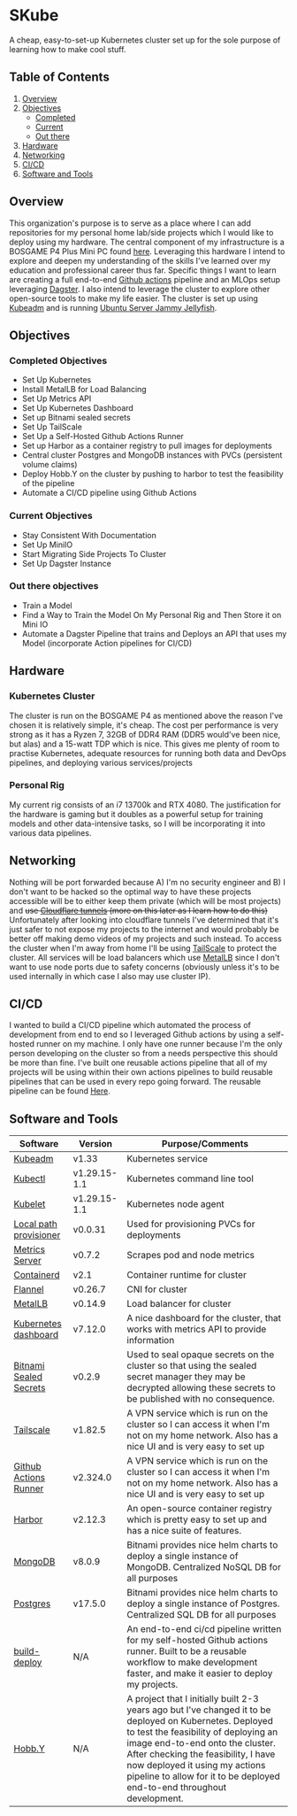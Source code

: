 # SKube
A cheap, easy-to-set-up Kubernetes cluster set up for the sole purpose of learning how to make cool stuff.

## Table of Contents
1. [Overview](#overview)
2. [Objectives](#objectives)
   - [Completed](#completed-objectives)
   - [Current](#current-objectives)
   - [Out there](#out-there-objectives)
3. [Hardware](#hardware)
4. [Networking](#networking)
5. [CI/CD](#cicd)
6. [Software and Tools](#software-and-tools)

## Overview
This organization's purpose is to serve as a place where I can add repositories for my personal home lab/side projects which I would like to deploy using my hardware. The central component of my infrastructure is a BOSGAME P4 Plus Mini PC found [here](https://www.amazon.ca/BOSGAME-P4-Plus-Computers-Desktop/dp/B0DBYB71GJ?pd_rd_w=s3y4O&content-id=amzn1.sym.1d3fa88f-aa61-4d59-895c-470dda2309ea&pf_rd_p=1d3fa88f-aa61-4d59-895c-470dda2309ea&pf_rd_r=76XDDHZHR6N9PVQZ9NBP&pd_rd_wg=k20Qc&pd_rd_r=ea8d74c6-a2b0-4a14-ba1b-4ae3d51365e4&ref_=sspa_dk_detail_1&sp_csd=d2lkZ2V0TmFtZT1zcF9kZXRhaWxfdGhlbWF0aWM&th=1). Leveraging this hardware I intend to explore and deepen my understanding of the skills I've learned over my education and professional career thus far. Specific things I want to learn are creating a full end-to-end [Github actions](https://github.com/features/actions) pipeline and an MLOps setup leveraging [Dagster](https://dagster.io/). I also intend to leverage the cluster to explore other open-source tools to make my life easier. The cluster is set up using [Kubeadm](https://kubernetes.io/docs/reference/setup-tools/kubeadm/) and is running [Ubuntu Server Jammy Jellyfish](https://releases.ubuntu.com/jammy/).

## Objectives

### Completed Objectives
- Set Up Kubernetes
- Install MetalLB for Load Balancing
- Set Up Metrics API
- Set Up Kubernetes Dashboard
- Set up Bitnami sealed secrets
- Set Up TailScale
- Set Up a Self-Hosted Github Actions Runner
- Set up Harbor as a container registry to pull images for deployments
- Central cluster Postgres and MongoDB instances with PVCs (persistent volume claims)
- Deploy Hobb.Y on the cluster by pushing to harbor to test the feasibility of the pipeline
- Automate a CI/CD pipeline using Github Actions



### Current Objectives
- Stay Consistent With Documentation
- Set Up MiniIO
- Start Migrating Side Projects To Cluster
- Set Up Dagster Instance

### Out there objectives
- Train a Model
- Find a Way to Train the Model On My Personal Rig and Then Store it on Mini IO
- Automate a Dagster Pipeline that trains and Deploys an API that uses my Model (incorporate Action pipelines for CI/CD)

## Hardware
### Kubernetes Cluster
The cluster is run on the BOSGAME P4 as mentioned above the reason I've chosen it is relatively simple, it's cheap. The cost per performance is very strong as it has a Ryzen 7, 32GB of DDR4 RAM (DDR5 would've been nice, but alas) and a 15-watt TDP which is nice. This gives me plenty of room to practise Kubernetes, adequate resources for running both data and DevOps pipelines, and deploying various services/projects

### Personal Rig
My current rig consists of an i7 13700k and RTX 4080. The justification for the hardware is gaming but it doubles as a powerful setup for training models and other data-intensive tasks, so I will be incorporating it into various data pipelines.

## Networking
Nothing will be port forwarded because A) I'm no security engineer and B) I don't want to be hacked so the optimal way to have these projects accessible will be to either keep them private (which will be most projects) and ~~use [Cloudflare tunnels](https://developers.cloudflare.com/cloudflare-one/connections/connect-networks/) (more on this later as I learn how to do this)~~ Unfortunately after looking into cloudflare tunnels I've determined that it's just safer to not expose my projects to the internet and would probably be better off making demo videos of my projects and such instead. To access the cluster when I'm away from home I'll be using [TailScale](https://tailscale.com/wireguard-vpn?utm_campaign=PMax-Wireguard-US&utm_medium=paid-search&utm_source=google&utm_content=:21886304591:::c:&gad_source=1&gad_campaignid=21890112415&gbraid=0AAAAACjm7b2K6A24PNlAVr0ZO956aRHvI&gclid=CjwKCAjw56DBBhAkEiwAaFsG-hsuYr8dgWz4sWA1ffMx4Xqs41eSfBCekbELypkUq2gBTxvUs3SMFxoCMKcQAvD_BwE) to protect the cluster. All services will be load balancers which use [MetalLB](https://metallb.io/) since I don't want to use node ports due to safety concerns (obviously unless it's to be used internally in which case I also may use cluster IP). 

## CI/CD
I wanted to build a CI/CD pipeline which automated the process of development from end to end so I leveraged Github actions by using a self-hosted runner on my machine. I only have one runner because I'm the only person developing on the cluster so from a needs perspective this should be more than fine. I've built one reusable actions pipeline that all of my projects will be using within their own actions pipelines to build reusable pipelines that can be used in every repo going forward. The reusable pipeline can be found [Here](https://github.com/Sukhman-s-SKube/gh-actions).


## Software and Tools
| Software  | Version | Purpose/Comments |
| ------------- | ------------- | ------------- |
| [Kubeadm](https://kubernetes.io/docs/reference/setup-tools/kubeadm/)  | v1.33  | Kubernetes service  |
| [Kubectl](https://kubernetes.io/docs/reference/kubectl/)  | v1.29.15-1.1  | Kubernetes command line tool  |
| [Kubelet](https://kubernetes.io/docs/reference/command-line-tools-reference/kubelet/#:~:text=The%20kubelet%20is%20the%20primary,object%20that%20describes%20a%20pod.) | v1.29.15-1.1  | Kubernetes node agent  |
| [Local path provisioner](https://github.com/rancher/local-path-provisioner)  | v0.0.31  | Used for provisioning PVCs for deployments |
| [Metrics Server](https://github.com/kubernetes-sigs/metrics-server)   | v0.7.2  | Scrapes pod and node metrics |
| [Containerd](https://containerd.io/)  | v2.1  | Container runtime for cluster  |
| [Flannel](https://github.com/flannel-io/flannel)  | v0.26.7  | CNI for cluster |
| [MetalLB](https://github.com/flannel-io/flannel)  | v0.14.9 | Load balancer for cluster|
| [Kubernetes dashboard](https://github.com/flannel-io/flannel)  | v7.12.0 | A nice dashboard for the cluster, that works with metrics API to provide information |
| [Bitnami Sealed Secrets](https://github.com/bitnami-labs/sealed-secrets)  | v0.2.9 | Used to seal opaque secrets on the cluster so that using the sealed secret manager they may be decrypted allowing these secrets to be published with no consequence. |
| [Tailscale](https://tailscale.com/kb/1017/install)  | v1.82.5 | A VPN service which is run on the cluster so I can access it when I'm not on my home network. Also has a nice UI and is very easy to set up |
| [Github Actions Runner](https://github.com/actions/runner)  | v2.324.0 | A VPN service which is run on the cluster so I can access it when I'm not on my home network. Also has a nice UI and is very easy to set up |
| [Harbor](https://github.com/goharbor/harbor)  | v2.12.3 | An open-source container registry which is pretty easy to set up and has a nice suite of features. |
| [MongoDB](https://github.com/bitnami/charts/tree/main/bitnami/mongodb) | v8.0.9 | Bitnami provides nice helm charts to deploy a single instance of MongoDB. Centralized NoSQL DB for all purposes |
| [Postgres](https://github.com/bitnami/charts/tree/main/.vib/prometheus) | v17.5.0 | Bitnami provides nice helm charts to deploy a single instance of Postgres. Centralized SQL DB for all purposes |
| [build-deploy](https://github.com/Sukhman-s-SKube/gh-actions) | N/A | An end-to-end ci/cd pipeline written for my self-hosted Github actions runner. Built to be a reusable workflow to make development faster, and make it easier to deploy my projects. |
| [Hobb.Y](https://github.com/Sukhman-s-SKube/hobb.Y) | N/A | A project that I initially built 2-3 years ago but I've changed it to be deployed on Kubernetes. Deployed to test the feasibility of deploying an image end-to-end onto the cluster. After checking the feasibility, I have now deployed it using my actions pipeline to allow for it to be deployed end-to-end throughout development.|

